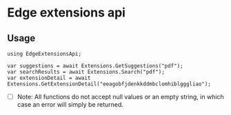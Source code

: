 ﻿# Edge extensions api

## Usage
```code
using EdgeExtensionsApi;

var suggestions = await Extensions.GetSuggestions("pdf");
var searchResults = await Extensions.Search("pdf");
var extensionDetail = await Extensions.GetExtensionDetail("eeagobfjdenkkddmbclomhiblgggliao");
```

- [ ] Note: All functions do not accept null values ​​or an empty string, in which case an error will simply be returned.